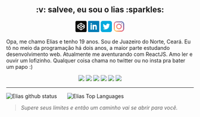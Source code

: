<h2 align="center"> :v: salvee, eu sou o lias :sparkles: </h2>

<p align="center" display="inline">
  <a href="https://codepen.io/eliasinacio"><img width=30 src="https://github.com/eliasinacio/eliasinacio/blob/main/assets//codepen.png"></a>
  <a href="https://linkedin.com/in/elias-inacio0"><img width=30 src="https://github.com/eliasinacio/eliasinacio/blob/main/assets/linkedin-logo.svg"></a>
  <a href="https://twitter.com/eliasinacio_1"><img width=30 src="https://github.com/eliasinacio/eliasinacio/blob/main/assets/twitter-logo.svg"></a>
  <a href="https://instagram.com/liaasdev"><img width=30 src="https://github.com/eliasinacio/eliasinacio/blob/main/assets/instagram-logo.svg"></a>
</p>
<p> 
  Opa, me chamo Elias e tenho 19 anos. Sou de Juazeiro do Norte, Ceará. Eu tô no meio da programação há dois anos, a maior parte estudando desenvolvimento web.
  Atualmente me aventurando com ReactJS. Amo ler e ouvir um lofizinho. Qualquer coisa chama no twitter ou no insta pra bater um papo :)
</p>

<div align="center">
  <img src="https://img.icons8.com/color/36/000000/html-5--v1.png"/>
  <img src="https://img.icons8.com/color/36/000000/css3.png"/>
  <img src="https://img.icons8.com/color/36/000000/javascript.png"/>
  <img src="https://img.icons8.com/color/36/000000/sass.png"/>
  <img src="https://img.icons8.com/officel/36/000000/react.png"/>
  <img src="https://img.icons8.com/color/36/000000/bootstrap.png"/>
</div>
<hr/>
<div>
  <img src="https://github-readme-stats.vercel.app/api?username=eliasinacio&count_private=true&show_icons=true&theme=tokyonight" alt="Elias github status" width="auto"/>
  &nbsp; &nbsp; &nbsp; 
  <img src="https://github-readme-stats.vercel.app/api/top-langs/?username=eliasinacio&layout=compact&theme=tokyonight" alt="Elias Top Languages" width="410"/>
</div>

<blockquote> <em> Supere seus limites e então um caminho vai se abrir para você. </em> </blockquote>
